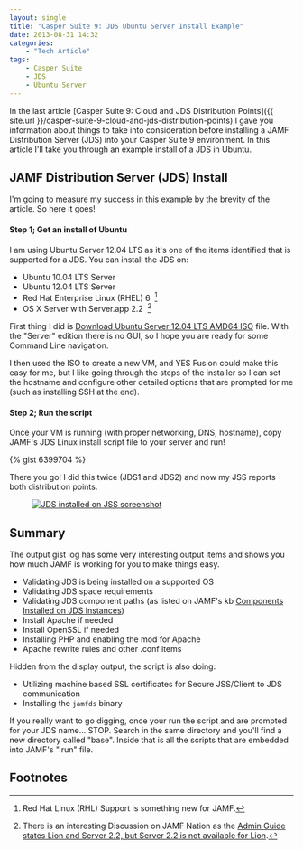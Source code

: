 ```yaml
---
layout: single
title: "Casper Suite 9: JDS Ubuntu Server Install Example"
date: 2013-08-31 14:32
categories:
    - "Tech Article"
tags:
    - Casper Suite
    - JDS
    - Ubuntu Server
---
```

In the last article [Casper Suite 9: Cloud and JDS Distribution Points]({{ site.url }}/casper-suite-9-cloud-and-jds-distribution-points) I gave you information about things to take into consideration before installing a JAMF Distribution Server (JDS) into your Casper Suite 9 environment.  In this article I'll take you through an example install of a JDS in Ubuntu.

JAMF Distribution Server (JDS) Install
---

I'm going to measure my success in this example by the brevity of the article.  So here it goes!

#### Step 1; Get an install of Ubuntu

I am using Ubuntu Server 12.04 LTS as it's one of the items identified that is supported for a JDS.  You can install the JDS on:

- Ubuntu 10.04 LTS Server
- Ubuntu 12.04 LTS Server
- Red Hat Enterprise Linux (RHEL) 6 &nbsp;[^1]
- OS X Server with Server.app 2.2 &nbsp;[^2]

First thing I did is [Download Ubuntu Server 12.04 LTS AMD64 ISO][ubuntu12.04] file.  With the "Server" edition there is no GUI, so I hope you are ready for some Command Line navigation.

I then used the ISO to create a new VM, and YES Fusion could make this easy for me, but I like going through the steps of the installer so I can set the hostname and configure other detailed options that are prompted for me (such as installing SSH at the end).

#### Step 2; Run the script

Once your VM is running (with proper networking, DNS, hostname), copy JAMF's JDS Linux install script file to your server and run!

{% gist 6399704 %}

There you go!  I did this twice (JDS1 and JDS2) and now my JSS reports both distribution points.

<figure>
<a href="{{ site.url }}/images/2013/08/31/JDS.png"><img src="{{ site.url }}/images/2013/08/31/JDS_480.png" alt="JDS installed on JSS screenshot" title="JDS installed on JSS screenshot" /></a>
</figure>


Summary
---

The output gist log has some very interesting output items and shows you how much JAMF is working for you to make things easy.

- Validating JDS is being installed on a supported OS
- Validating JDS space requirements
- Validating JDS component paths (as listed on JAMF's kb [Components Installed on JDS Instances][339])
- Install Apache if needed
- Install OpenSSL if needed
- Installing PHP and enabling the mod for Apache
- Apache rewrite rules and other .conf items

Hidden from the display output, the script is also doing:

- Utilizing machine based SSL certificates for Secure JSS/Client to JDS communication
- Installing the ``` jamfds ``` binary

If you really want to go digging, once your run the script and are prompted for your JDS name... STOP.  Search in the same directory and you'll find a new directory called "base".  Inside that is all the scripts that are embedded into JAMF's ".run" file.

Footnotes
---

[^1]: Red Hat Linux (RHL) Support is something new for JAMF.
[^2]: There is an interesting Discussion on JAMF Nation as the [Admin Guide states Lion and Server 2.2, but Server 2.2 is not available for Lion](https://jamfnation.jamfsoftware.com/discussion.html?id=8111).

[ubuntu12.04]: http://www.ubuntu.com/download/server
[339]: https://jamfnation.jamfsoftware.com/article.html?id=339

